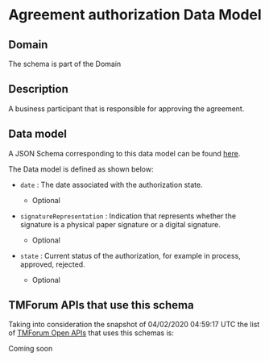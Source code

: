 # Agreement authorization Data Model

## Domain

The  schema is part of the  Domain

## Description

A business participant that is responsible for approving the agreement.

## Data model

A JSON Schema corresponding to this data model can be found
[here](https://github.com/tmforum-rand/schemas/blob/candidates/EngagedParty/AgreementAuthorization.schema.json).

The Data model is defined as shown below:

- `date` : The date associated with the authorization state.

  - Optional


- `signatureRepresentation` : Indication that represents whether the signature is a physical paper signature or a digital signature.

  - Optional


- `state` : Current status of the authorization, for example in process, approved, rejected.

  - Optional






## TMForum APIs that use this schema

Taking into consideration the snapshot of 04/02/2020 04:59:17 UTC the list of [TMForum Open APIs](https://www.tmforum.org/open-apis/) that uses this schemas is:

Coming soon